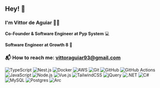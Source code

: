 ## Hey! 🖖

### I'm Vittor de Aguiar 😶‍🌫️

**Co-Founder & Software Engineer at Pyp System** 💻

**Software Engineer at Growth 8** 🏫

### 📬 How to reach me: vittoraguiar93@gmail.com

![TypeScript](https://img.shields.io/badge/TypeScript-3178C6?logo=typescript&logoColor=fff)
![Nest.js](https://img.shields.io/badge/Nest.js-%23E0234E.svg?&logo=NestJS&logoColor=red)
![Docker](https://img.shields.io/badge/Docker-2496ED?logo=docker&logoColor=fff)
![AWS](https://img.shields.io/badge/AWS-%23FF9900.svg?logo=amazon-web-services&logoColor=white)
![Git](https://img.shields.io/badge/Git-F05032?logo=git&logoColor=fff)
![GitHub](https://img.shields.io/badge/GitHub-%23121011.svg?logo=github&logoColor=white)
![GitHub Actions](https://img.shields.io/badge/GitHub_Actions-2088FF?logo=github-actions&logoColor=white)
![JavaScript](https://img.shields.io/badge/JavaScript-F7DF1E?logo=javascript&logoColor=000)
![Node.js](https://img.shields.io/badge/-Node.js-6DA55F?&logo=Node.js&logoColor=white)
![Vue.js](https://img.shields.io/badge/Vue.js-4FC08D?logo=vuedotjs&logoColor=fff)
![TailwindCSS](https://img.shields.io/badge/Tailwind%20CSS-%2338B2AC.svg?logo=tailwind-css&logoColor=white)
![jQuery](https://img.shields.io/badge/jQuery-0769AD?logo=jquery&logoColor=fff)
![.NET](https://img.shields.io/badge/.NET-512BD4?logo=dotnet&logoColor=fff)
![C#](https://img.shields.io/badge/C%23-%23239120.svg?logo=csharp&logoColor=white)
![MySQL](https://img.shields.io/badge/MySQL-4479A1?logo=mysql&logoColor=fff)
![Postgres](https://img.shields.io/badge/Postgres-%23316192.svg?logo=postgresql&logoColor=white)
![Arc](https://img.shields.io/badge/Arc-FCBFBD?logo=arc&logoColor=000)
